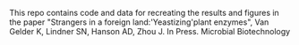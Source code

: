 This repo contains code and data for recreating the results and figures in the paper "Strangers in a foreign land:'Yeastizing'plant enzymes", Van Gelder K, Lindner SN, Hanson AD, Zhou J. In Press. Microbial Biotechnology
